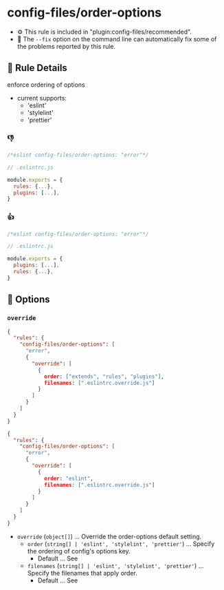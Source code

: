 # config-files/order-options

- ⚙️ This rule is included in "plugin:config-files/recommended".
- 🔧 The `--fix` option on the command line can automatically fix some of the problems reported by this rule.

## 📖 Rule Details

enforce ordering of options

- current supports:
  - 'eslint'
  - 'stylelint'
  - 'prettier'

### 👎

```js
/*eslint config-files/order-options: "error"*/

// .eslintrc.js

module.exports = {
  rules: {...},
  plugins: [...],
}

```

### 👍

```js
/*eslint config-files/order-options: "error"*/

// .eslintrc.js

module.exports = {
  plugins: [...],
  rules: {...},
}
```

## 🔧 Options

### `override`

```json
{
  "rules": {
    "config-files/order-options": [
      "error",
      {
        "override": [
          {
            order: ["extends", "rules", "plugins"],
            filenames: [".eslintrc.override.js"]
          }
        ]
      }
    ]
  }
}

{
  "rules": {
    "config-files/order-options": [
      "error",
      {
        "override": [
          {
            order: "eslint",
            filenames: [".eslintrc.override.js"]
          }
        ]
      }
    ]
  }
}
```

- `override` (`object[]`) ... Override the order-options default setting.
  - `order` (`string[] | 'eslint', 'stylelint', 'prettier'`) ... Specify the ordering of config's options key.
    - Default ... See [](https://github.com/tyankatsu0105/eslint-plugin-config-files/blob/master/lib/util/configOptionKeys.ts)
  - `filenames` (`string[] | 'eslint', 'stylelint', 'prettier'`) ... Specify the filenames that apply order.
    - Default ... See [](https://github.com/tyankatsu0105/eslint-plugin-config-files/blob/master/lib/util/configFilenames.ts)
